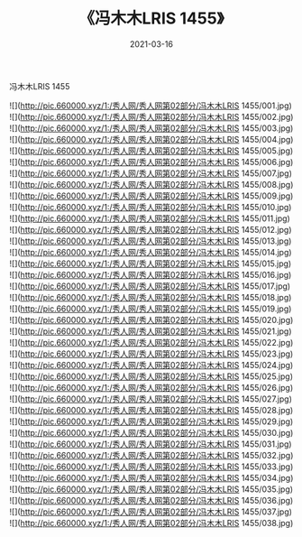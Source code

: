 ﻿---
layout: post
title:  《冯木木LRIS 1455》
date:   2021-03-16
img: http://pic.660000.xyz/1:/秀人网/秀人网第02部分/冯木木LRIS 1455/000.jpg
categories: [美女, 清纯, 唯美]
---

冯木木LRIS 1455

  ![](http://pic.660000.xyz/1:/秀人网/秀人网第02部分/冯木木LRIS 1455/001.jpg) <br> ![](http://pic.660000.xyz/1:/秀人网/秀人网第02部分/冯木木LRIS 1455/002.jpg) <br> ![](http://pic.660000.xyz/1:/秀人网/秀人网第02部分/冯木木LRIS 1455/003.jpg) <br> ![](http://pic.660000.xyz/1:/秀人网/秀人网第02部分/冯木木LRIS 1455/004.jpg) <br> ![](http://pic.660000.xyz/1:/秀人网/秀人网第02部分/冯木木LRIS 1455/005.jpg) <br> ![](http://pic.660000.xyz/1:/秀人网/秀人网第02部分/冯木木LRIS 1455/006.jpg) <br> ![](http://pic.660000.xyz/1:/秀人网/秀人网第02部分/冯木木LRIS 1455/007.jpg) <br> ![](http://pic.660000.xyz/1:/秀人网/秀人网第02部分/冯木木LRIS 1455/008.jpg) <br> ![](http://pic.660000.xyz/1:/秀人网/秀人网第02部分/冯木木LRIS 1455/009.jpg) <br> ![](http://pic.660000.xyz/1:/秀人网/秀人网第02部分/冯木木LRIS 1455/010.jpg) <br> ![](http://pic.660000.xyz/1:/秀人网/秀人网第02部分/冯木木LRIS 1455/011.jpg) <br> ![](http://pic.660000.xyz/1:/秀人网/秀人网第02部分/冯木木LRIS 1455/012.jpg) <br> ![](http://pic.660000.xyz/1:/秀人网/秀人网第02部分/冯木木LRIS 1455/013.jpg) <br> ![](http://pic.660000.xyz/1:/秀人网/秀人网第02部分/冯木木LRIS 1455/014.jpg) <br> ![](http://pic.660000.xyz/1:/秀人网/秀人网第02部分/冯木木LRIS 1455/015.jpg) <br> ![](http://pic.660000.xyz/1:/秀人网/秀人网第02部分/冯木木LRIS 1455/016.jpg) <br> ![](http://pic.660000.xyz/1:/秀人网/秀人网第02部分/冯木木LRIS 1455/017.jpg) <br> ![](http://pic.660000.xyz/1:/秀人网/秀人网第02部分/冯木木LRIS 1455/018.jpg) <br> ![](http://pic.660000.xyz/1:/秀人网/秀人网第02部分/冯木木LRIS 1455/019.jpg) <br> ![](http://pic.660000.xyz/1:/秀人网/秀人网第02部分/冯木木LRIS 1455/020.jpg) <br> ![](http://pic.660000.xyz/1:/秀人网/秀人网第02部分/冯木木LRIS 1455/021.jpg) <br> ![](http://pic.660000.xyz/1:/秀人网/秀人网第02部分/冯木木LRIS 1455/022.jpg) <br> ![](http://pic.660000.xyz/1:/秀人网/秀人网第02部分/冯木木LRIS 1455/023.jpg) <br> ![](http://pic.660000.xyz/1:/秀人网/秀人网第02部分/冯木木LRIS 1455/024.jpg) <br> ![](http://pic.660000.xyz/1:/秀人网/秀人网第02部分/冯木木LRIS 1455/025.jpg) <br> ![](http://pic.660000.xyz/1:/秀人网/秀人网第02部分/冯木木LRIS 1455/026.jpg) <br> ![](http://pic.660000.xyz/1:/秀人网/秀人网第02部分/冯木木LRIS 1455/027.jpg) <br> ![](http://pic.660000.xyz/1:/秀人网/秀人网第02部分/冯木木LRIS 1455/028.jpg) <br> ![](http://pic.660000.xyz/1:/秀人网/秀人网第02部分/冯木木LRIS 1455/029.jpg) <br> ![](http://pic.660000.xyz/1:/秀人网/秀人网第02部分/冯木木LRIS 1455/030.jpg) <br> ![](http://pic.660000.xyz/1:/秀人网/秀人网第02部分/冯木木LRIS 1455/031.jpg) <br> ![](http://pic.660000.xyz/1:/秀人网/秀人网第02部分/冯木木LRIS 1455/032.jpg) <br> ![](http://pic.660000.xyz/1:/秀人网/秀人网第02部分/冯木木LRIS 1455/033.jpg) <br> ![](http://pic.660000.xyz/1:/秀人网/秀人网第02部分/冯木木LRIS 1455/034.jpg) <br> ![](http://pic.660000.xyz/1:/秀人网/秀人网第02部分/冯木木LRIS 1455/035.jpg) <br> ![](http://pic.660000.xyz/1:/秀人网/秀人网第02部分/冯木木LRIS 1455/036.jpg) <br> ![](http://pic.660000.xyz/1:/秀人网/秀人网第02部分/冯木木LRIS 1455/037.jpg) <br> ![](http://pic.660000.xyz/1:/秀人网/秀人网第02部分/冯木木LRIS 1455/038.jpg) <br>